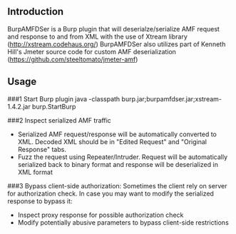 ## Introduction


BurpAMFDSer is a Burp plugin that will deserialze/serialize AMF request and response to and from XML with the use of Xtream library (http://xstream.codehaus.org/)
BurpAMFDSer also utilizes  part of Kenneth Hill's Jmeter source code for custom AMF deserialization (https://github.com/steeltomato/jmeter-amf)

## Usage 
###1 Start Burp plugin
  java -classpath burp.jar;burpamfdser.jar;xstream-1.4.2.jar burp.StartBurp 

###2 Inspect serialized AMF traffic
- Serialized AMF request/response will be automatically converted to XML. Decoded XML should be in "Edited Request" and "Original Response" tabs.
- Fuzz the request using Repeater/Intruder. Request will be automatically serialized back to binary format and response will be deserialized in XML format

###3 Bypass client-side authorization:
Sometimes the client rely on server for authorization check. In case you may want to modify the serialized response to bypass it:
- Inspect proxy response for possible authorization check
- Modify potentially abusive parameters to bypass client-side restrictions
